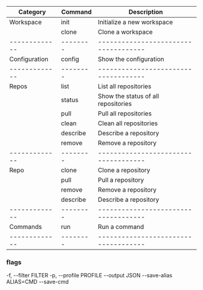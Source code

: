 

| Category      | Command  | Description                          |
|---------------|----------|--------------------------------------|
| Workspace     | init     | Initialize a new workspace           |
|               | clone    | Clone a workspace                    |
| ------------- | -------- | ------------------------------------ |
| Configuration | config   | Show the configuration               |
| ------------- | -------- | ------------------------------------ |
| Repos         | list     | List all repositories                |
|               | status   | Show the status of all repositories  |
|               | pull     | Pull all repositories                |
|               | clean    | Clean all repositories               |
|               | describe | Describe a repository                |
|               | remove   | Remove a repository                  |
| ------------- | -------- | ------------------------------------ |
| Repo          | clone    | Clone a repository                   |
|               | pull     | Pull a repository                    |
|               | remove   | Remove a repository                  |
|               | describe | Describe a repository                |
| ------------- | -------- | ------------------------------------ |
| Commands      | run      | Run a command                        |
| ------------- | -------- | ------------------------------------ |



### flags
  -f, --filter FILTER
  -p, --profile PROFILE
  --output JSON
  --save-alias ALIAS=CMD
  --save-cmd